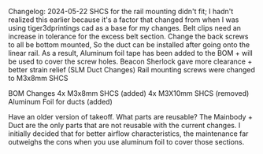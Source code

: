 Changelog:
2024-05-22 
SHCS for the rail mounting didn't fit; I hadn't realized this earlier because it's a factor that changed from when I was using tiger3dprintings cad as a base for my changes.
Belt clips need an increase in tolerance for the excess belt section.
Change the back screws to all be bottom mounted, So the duct can be installed after going onto the linear rail. As a result, Aluminum foil tape has been added to the BOM + will be used to cover the screw holes.
Beacon Sherlock gave more clearance + better strain relief (SLM Duct Changes)
Rail mounting screws were changed to M3x8mm SHCS

BOM Changes
4x M3x8mm SHCS (added)
4x M3X10mm SHCS (removed)
Aluminum Foil for ducts (added)

Have an older version of takeoff. What parts are reusable?
The Mainbody + Duct are the only parts that are not reusable with the current changes. I initially decided that for better airflow characteristics, the maintenance far outweighs the cons when you use aluminum foil to cover those sections.
